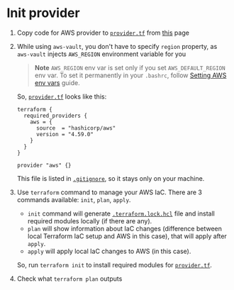 # Init provider

1. Copy code for AWS provider to [`provider.tf`](../provider.tf) from [this](https://registry.terraform.io/providers/hashicorp/aws/latest/docs) page
2. While using `aws-vault`, you don't have to specify `region` property, as `aws-vault` injects `AWS_REGION` environment variable for you

    > **Note**
    > `AWS_REGION` env var is set only if you set `AWS_DEFAULT_REGION` env var.
    > To set it permanently in your `.bashrc`, follow [Setting AWS env vars](./prerequisites.md#setting-aws-env-vars) guide.
        
    So, [`provider.tf`](../provider.tf) looks like this:

    ```
    terraform {
      required_providers {
        aws = {
          source  = "hashicorp/aws"
          version = "4.59.0"
        }
      }
    }

    provider "aws" {}

    ```

    This file is listed in [`.gitignore`](../.gitignore), so it stays only on your machine.

3. Use `terraform` command to manage your AWS IaC. There are 3 commands available: `init`, `plan`, `apply`.

    - `init` command will generate [`.terraform.lock.hcl`](../.terrafrom.lock.hcl) file and install required modules locally (if there are any).
    - `plan` will show information about IaC changes (difference between local Terraform IaC setup and AWS in this case), that will apply after `apply`.
    - `apply` will apply local IaC changes to AWS (in this case).

    So, run `terraform init` to install required modules for [`provider.tf`](../provider.tf).

4. Check what `terraform plan` outputs

